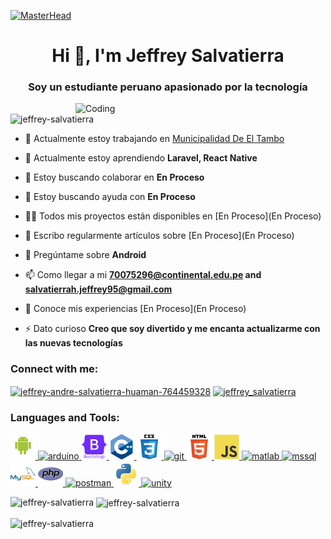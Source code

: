[![MasterHead](https://camo.githubusercontent.com/73fe8a09642bc88c0f287fe43ce0f0b05bdf9d6cf474b0ccd178555385078816/68747470733a2f2f696d672e6574696d672e636f6d2f7468756d622f6d7369642d38343134363035362c77696474682d313230302c6865696768742d3930302c696d6773697a652d3633383035332c726573697a656d6f64652d382f32303231303730365f646576656c6f7065722d65636f6e6f6d795f30312e6a7067)](https://jeffreysalvatierra.io)
<h1 align="center">Hi 👋, I'm Jeffrey Salvatierra</h1>
<h3 align="center">Soy un estudiante peruano apasionado por la tecnología</h3>
<img align ="right" alt="Coding" width="400" src="https://i.gifer.com/3Bw6.gif">

<p align="left"> <img src="https://komarev.com/ghpvc/?username=jeffrey-salvatierra&label=Profile%20views&color=0e75b6&style=flat" alt="jeffrey-salvatierra" /> </p>

- 🔭 Actualmente estoy trabajando en [Municipalidad De El Tambo](TAMBITO)

- 🌱 Actualmente estoy aprendiendo **Laravel, React Native**

- 👯 Estoy buscando colaborar en **En Proceso**

- 🤝 Estoy buscando ayuda con **En Proceso**

- 👨‍💻 Todos mis proyectos están disponibles en [En Proceso](En Proceso)

- 📝 Escribo regularmente artículos sobre [En Proceso](En Proceso)

- 💬 Pregúntame sobre **Android**

- 📫 Como llegar a mi **70075296@continental.edu.pe and salvatierrah.jeffrey95@gmail.com**

- 📄 Conoce mis experiencias [En Proceso](En Proceso)

- ⚡ Dato curioso **Creo que soy divertido y me encanta actualizarme con las nuevas tecnologías**

<h3 align="left">Connect with me:</h3>
<p align="left">
<a href="https://linkedin.com/in/jeffrey-andre-salvatierra-huaman-764459328" target="blank"><img align="center" src="https://raw.githubusercontent.com/rahuldkjain/github-profile-readme-generator/master/src/images/icons/Social/linked-in-alt.svg" alt="jeffrey-andre-salvatierra-huaman-764459328" height="30" width="40" /></a>
<a href="https://instagram.com/jeffrey_salvatierra" target="blank"><img align="center" src="https://raw.githubusercontent.com/rahuldkjain/github-profile-readme-generator/master/src/images/icons/Social/instagram.svg" alt="jeffrey_salvatierra" height="30" width="40" /></a>
</p>

<h3 align="left">Languages and Tools:</h3>
<p align="left"> <a href="https://developer.android.com" target="_blank" rel="noreferrer"> <img src="https://raw.githubusercontent.com/devicons/devicon/master/icons/android/android-original-wordmark.svg" alt="android" width="40" height="40"/> </a> <a href="https://www.arduino.cc/" target="_blank" rel="noreferrer"> <img src="https://cdn.worldvectorlogo.com/logos/arduino-1.svg" alt="arduino" width="40" height="40"/> </a> <a href="https://getbootstrap.com" target="_blank" rel="noreferrer"> <img src="https://raw.githubusercontent.com/devicons/devicon/master/icons/bootstrap/bootstrap-plain-wordmark.svg" alt="bootstrap" width="40" height="40"/> </a> <a href="https://www.w3schools.com/cpp/" target="_blank" rel="noreferrer"> <img src="https://raw.githubusercontent.com/devicons/devicon/master/icons/cplusplus/cplusplus-original.svg" alt="cplusplus" width="40" height="40"/> </a> <a href="https://www.w3schools.com/css/" target="_blank" rel="noreferrer"> <img src="https://raw.githubusercontent.com/devicons/devicon/master/icons/css3/css3-original-wordmark.svg" alt="css3" width="40" height="40"/> </a> <a href="https://git-scm.com/" target="_blank" rel="noreferrer"> <img src="https://www.vectorlogo.zone/logos/git-scm/git-scm-icon.svg" alt="git" width="40" height="40"/> </a> <a href="https://www.w3.org/html/" target="_blank" rel="noreferrer"> <img src="https://raw.githubusercontent.com/devicons/devicon/master/icons/html5/html5-original-wordmark.svg" alt="html5" width="40" height="40"/> </a> <a href="https://developer.mozilla.org/en-US/docs/Web/JavaScript" target="_blank" rel="noreferrer"> <img src="https://raw.githubusercontent.com/devicons/devicon/master/icons/javascript/javascript-original.svg" alt="javascript" width="40" height="40"/> </a> <a href="https://www.mathworks.com/" target="_blank" rel="noreferrer"> <img src="https://upload.wikimedia.org/wikipedia/commons/2/21/Matlab_Logo.png" alt="matlab" width="40" height="40"/> </a> <a href="https://www.microsoft.com/en-us/sql-server" target="_blank" rel="noreferrer"> <img src="https://www.svgrepo.com/show/303229/microsoft-sql-server-logo.svg" alt="mssql" width="40" height="40"/> </a> <a href="https://www.mysql.com/" target="_blank" rel="noreferrer"> <img src="https://raw.githubusercontent.com/devicons/devicon/master/icons/mysql/mysql-original-wordmark.svg" alt="mysql" width="40" height="40"/> </a> <a href="https://www.php.net" target="_blank" rel="noreferrer"> <img src="https://raw.githubusercontent.com/devicons/devicon/master/icons/php/php-original.svg" alt="php" width="40" height="40"/> </a> <a href="https://postman.com" target="_blank" rel="noreferrer"> <img src="https://www.vectorlogo.zone/logos/getpostman/getpostman-icon.svg" alt="postman" width="40" height="40"/> </a> <a href="https://www.python.org" target="_blank" rel="noreferrer"> <img src="https://raw.githubusercontent.com/devicons/devicon/master/icons/python/python-original.svg" alt="python" width="40" height="40"/> </a> <a href="https://unity.com/" target="_blank" rel="noreferrer"> <img src="https://www.vectorlogo.zone/logos/unity3d/unity3d-icon.svg" alt="unity" width="40" height="40"/> </a> </p>

<p><img align="left" src="https://github-readme-stats.vercel.app/api/top-langs?username=jeffrey-salvatierra&show_icons=true&locale=en&layout=compact" alt="jeffrey-salvatierra" /></p>

<p>&nbsp;<img align="center" src="https://github-readme-stats.vercel.app/api?username=jeffrey-salvatierra&show_icons=true&locale=en" alt="jeffrey-salvatierra" /></p>

<p><img align="center" src="https://github-readme-streak-stats.herokuapp.com/?user=jeffrey-salvatierra&" alt="jeffrey-salvatierra" /></p>
